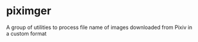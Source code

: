 # piximger
A group of utilities to process file name of images downloaded from Pixiv in a custom format
